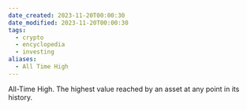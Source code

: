 ```yaml
---
date_created: 2023-11-20T00:00:30
date_modified: 2023-11-20T00:00:30
tags:
  - crypto
  - encyclopedia
  - investing
aliases:
  - All Time High
---
```

All-Time High.  The highest value reached by an asset at any point in its history.